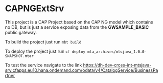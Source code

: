 # CAPNGExtSrv

This project is a CAP Project based on the CAP NG model which contains no DB, but is just a service exposing data from the **GWSAMPLE_BASIC** public gateway.

To build the project just run `mbt build`

To deploy the project just run `cf deploy mta_archives/mtsjava_1.0.0-SNAPSHOT.mtar`

To test the service navigate to the link <https://dh-dev-cross-int-mtsjava-srv.cfapps.eu10.hana.ondemand.com/odata/v4/CatalogService/BusinessPartner>
